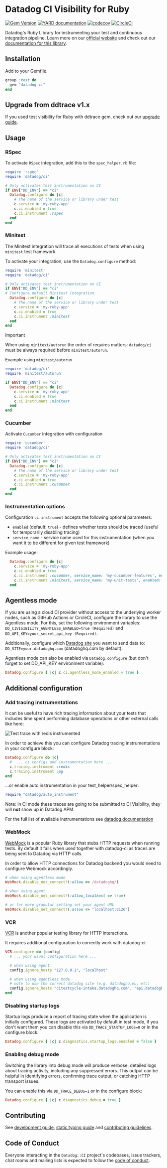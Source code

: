 # Datadog CI Visibility for Ruby

[![Gem Version](https://badge.fury.io/rb/datadog-ci.svg)](https://badge.fury.io/rb/datadog-ci)
[![YARD documentation](https://img.shields.io/badge/YARD-documentation-blue)](https://datadoghq.dev/datadog-ci-rb/)
[![codecov](https://codecov.io/gh/DataDog/datadog-ci-rb/branch/main/graph/badge.svg)](https://app.codecov.io/gh/DataDog/datadog-ci-rb/branch/main)
[![CircleCI](https://dl.circleci.com/status-badge/img/gh/DataDog/datadog-ci-rb/tree/main.svg?style=svg)](https://dl.circleci.com/status-badge/redirect/gh/DataDog/datadog-ci-rb/tree/main)

Datadog's Ruby Library for instrumenting your test and continuous integration pipeline.
Learn more on our [official website](https://docs.datadoghq.com/tests/) and check out our [documentation for this library](https://docs.datadoghq.com/tests/setup/ruby/?tab=cloudciprovideragentless).

## Installation

Add to your Gemfile.

```ruby
group :test do
  gem "datadog-ci"
end
```

## Upgrade from ddtrace v1.x

If you used test visibility for Ruby with ddtrace gem, check out our [upgrade guide](/docs/UpgradeGuide.md).

## Usage

### RSpec

To activate `RSpec` integration, add this to the `spec_helper.rb` file:

```ruby
require 'rspec'
require 'datadog/ci'

# Only activates test instrumentation on CI
if ENV["DD_ENV"] == "ci"
  Datadog.configure do |c|
    # The name of the service or library under test
    c.service = 'my-ruby-app'
    c.ci.enabled = true
    c.ci.instrument :rspec
  end
end
```

### Minitest

The Minitest integration will trace all executions of tests when using `minitest` test framework.

To activate your integration, use the `Datadog.configure` method:

```ruby
require 'minitest'
require 'datadog/ci'

# Only activates test instrumentation on CI
if ENV["DD_ENV"] == "ci"
# Configure default Minitest integration
  Datadog.configure do |c|
    # The name of the service or library under test
    c.service = 'my-ruby-app'
    c.ci.enabled = true
    c.ci.instrument :minitest
  end
end
```

> [!IMPORTANT]
> When using `minitest/autorun` the order of requires matters: `datadog/ci` must be
> always required before `minitest/autorun`.

Example using `minitest/autorun`

```ruby
require 'datadog/ci'
require 'minitest/autorun'

if ENV["DD_ENV"] == "ci"
  Datadog.configure do |c|
    c.service = 'my-ruby-app'
    c.ci.enabled = true
    c.ci.instrument :minitest
  end
end
```

### Cucumber

Activate `Cucumber` integration with configuration

```ruby
require 'cucumber'
require 'datadog/ci'

# Only activates test instrumentation on CI
if ENV["DD_ENV"] == "ci"
  Datadog.configure do |c|
    # The name of the service or library under test
    c.service = 'my-ruby-app'
    c.ci.enabled = true
    c.ci.instrument :cucumber
  end
end
```

### Instrumentation options

Configuration `ci.instrument` accepts the following optional parameters:

- `enabled` (default: `true`) - defines whether tests should be traced (useful for temporarily disabling tracing)
- `service_name` - service name used for this instrumentation (when you want it to be different for given test framework)

Example usage:

```ruby
  Datadog.configure do |c|
    c.service = 'my-ruby-app'
    c.ci.enabled = true
    c.ci.instrument :cucumber, service_name: 'my-cucumber-features', enabled: true
    c.ci.instrument :minitest, service_name: 'my-unit-tests', enabled: false
  end
```

## Agentless mode

If you are using a cloud CI provider without access to the underlying worker nodes, such as GitHub Actions or CircleCI, configure the library to use the Agentless mode. For this, set the following environment variables:
`DD_CIVISIBILITY_AGENTLESS_ENABLED=true (Required)` and `DD_API_KEY=your_secret_api_key (Required)`.

Additionally, configure which [Datadog site](https://docs.datadoghq.com/getting_started/site/) you want to send data to:
`DD_SITE=your.datadoghq.com` (datadoghq.com by default).

Agentless mode can also be enabled via `Datadog.configure` (but don't forget to set DD_API_KEY environment variable):

```ruby
Datadog.configure { |c| c.ci.agentless_mode_enabled = true }
```

## Additional configuration

### Add tracing instrumentations

It can be useful to have rich tracing information about your tests that includes time spent performing database operations
or other external calls like here:

![Test trace with redis instrumented](./docs/screenshots/test-trace-with-redis.png)

In order to achieve this you can configure Datadog tracing instrumentations in your configure block:

```ruby
Datadog.configure do |c|
  #  ... ci configs and instrumentation here ...
  c.tracing.instrument :redis
  c.tracing.instrument :pg
end
```

...or enable auto instrumentation in your test_helper/spec_helper:

```ruby
require "datadog/auto_instrument"
```

Note: in CI mode these traces are going to be submitted to CI Visibility,
they will **not** show up in Datadog APM.

For the full list of available instrumentations see [datadog documentation](https://github.com/DataDog/dd-trace-rb/blob/master/docs/GettingStarted.md)

### WebMock

[WebMock](https://github.com/bblimke/webmock)
is a popular Ruby library that stubs HTTP requests when running tests.
By default it fails when used together with datadog-ci as traces are being sent
to Datadog via HTTP calls.

In order to allow HTTP connections for Datadog backend you would need to configure
Webmock accordingly.

```ruby
# when using agentless mode
WebMock.disable_net_connect!(:allow => /datadoghq/)

# when using agent
WebMock.disable_net_connect!(:allow_localhost => true)

# or for more granular setting set your agent URL
WebMock.disable_net_connect!(:allow => "localhost:8126")
```

### VCR

[VCR](https://github.com/vcr/vcr) is another popular testing library for HTTP interactions.

It requires additional configuration to correctly work with datadog-ci:

```ruby
VCR.configure do |config|
  # ... your usual configuration here ...

  # when using agent
  config.ignore_hosts "127.0.0.1", "localhost"

  # when using agentless mode
  # note to use the correct datadog site (e.g. datadoghq.eu, etc)
  config.ignore_hosts "citestcycle-intake.datadoghq.com", "api.datadoghq.com", "citestcov-intake.datadoghq.com"
end
```

### Disabling startup logs

Startup logs produce a report of tracing state when the application is initially configured.
These logs are activated by default in test mode, if you don't want them you can disable this
via `DD_TRACE_STARTUP_LOGS=0` or in the configure block:

```ruby
Datadog.configure { |c| c.diagnostics.startup_logs.enabled = false }
```

### Enabling debug mode

Switching the library into debug mode will produce verbose, detailed logs about tracing activity, including any suppressed errors. This output can be helpful in identifying errors, confirming trace output, or catching HTTP transport issues.

You can enable this via `DD_TRACE_DEBUG=1` or in the configure block:

```ruby
Datadog.configure { |c| c.diagnostics.debug = true }
```

## Contributing

See [development guide](/docs/DevelopmentGuide.md), [static typing guide](docs/StaticTypingGuide.md) and [contributing guidelines](/CONTRIBUTING.md).

## Code of Conduct

Everyone interacting in the `Datadog::CI` project's codebases, issue trackers, chat rooms and mailing lists is expected to follow the [code of conduct](/CODE_OF_CONDUCT.md).
